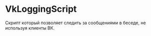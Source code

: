 # VkLoggingScript
Скрипт который позволяет следить за сообщениями в беседе, не используя клиенты ВК.
